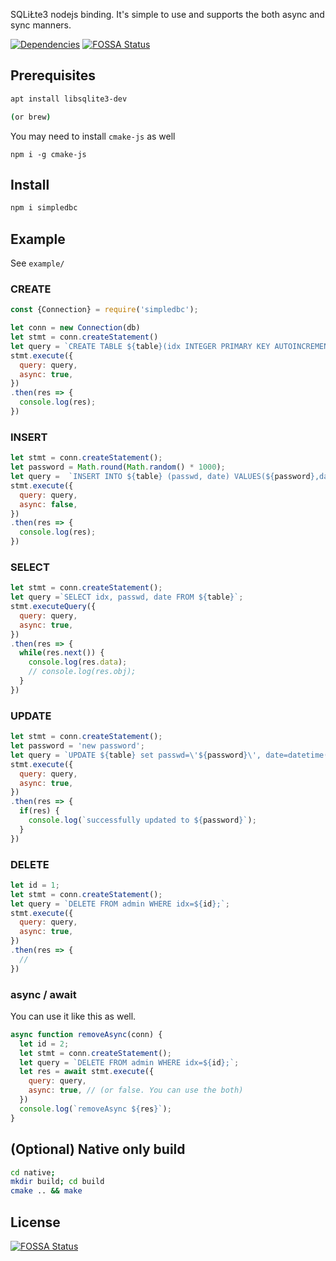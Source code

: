 SQLiŁte3 nodejs binding. It's simple to use and supports the both async and sync manners.


[![Dependencies](https://david-dm.org/gurumian/simpledb.svg)](https://david-dm.org/gurumian/simpledb)
[![FOSSA Status](https://app.fossa.io/api/projects/git%2Bgithub.com%2Fgurumian%2Fsimpledb.svg?type=shield)](https://app.fossa.io/projects/git%2Bgithub.com%2Fgurumian%2Fsimpledb?ref=badge_shield)

## Prerequisites
```bash
apt install libsqlite3-dev

(or brew)
```

You may need to install `cmake-js` as well
```
npm i -g cmake-js
```


## Install
```bash
npm i simpledbc
```

## Example
See `example/`

### CREATE
```js
const {Connection} = require('simpledbc');

let conn = new Connection(db)
let stmt = conn.createStatement()
let query = `CREATE TABLE ${table}(idx INTEGER PRIMARY KEY AUTOINCREMENT, passwd TEXT, date DATETIME);`
stmt.execute({
  query: query,
  async: true,
})
.then(res => {
  console.log(res);
})
```

### INSERT
```js
let stmt = conn.createStatement();
let password = Math.round(Math.random() * 1000);
let query =  `INSERT INTO ${table} (passwd, date) VALUES(${password},datetime(\'now\',\'localtime\'));`;
stmt.execute({
  query: query,
  async: false,
})
.then(res => {
  console.log(res);
})
```

### SELECT
```js
let stmt = conn.createStatement();
let query =`SELECT idx, passwd, date FROM ${table}`;
stmt.executeQuery({
  query: query,
  async: true,
})
.then(res => {
  while(res.next()) {
    console.log(res.data);
    // console.log(res.obj);
  }
})
```

### UPDATE
```js
let stmt = conn.createStatement();
let password = 'new password';
let query = `UPDATE ${table} set passwd=\'${password}\', date=datetime(\'now\',\'localtime\') WHERE idx=1;`;
stmt.execute({
  query: query,
  async: true,
})
.then(res => {
  if(res) {
    console.log(`successfully updated to ${password}`);
  }
})
```

### DELETE
```js
let id = 1;
let stmt = conn.createStatement();
let query = `DELETE FROM admin WHERE idx=${id};`;
stmt.execute({
  query: query,
  async: true,
})
.then(res => {
  // 
})
```

### async / await
You can use it like this as well.
```js
async function removeAsync(conn) {
  let id = 2;
  let stmt = conn.createStatement();
  let query = `DELETE FROM admin WHERE idx=${id};`;
  let res = await stmt.execute({
    query: query,
    async: true, // (or false. You can use the both)
  })
  console.log(`removeAsync ${res}`);
}
```


## (Optional) Native only build
```bash
cd native;
mkdir build; cd build
cmake .. && make
```


## License
[![FOSSA Status](https://app.fossa.io/api/projects/git%2Bgithub.com%2Fgurumian%2Fsimpledb.svg?type=large)](https://app.fossa.io/projects/git%2Bgithub.com%2Fgurumian%2Fsimpledb?ref=badge_large)
